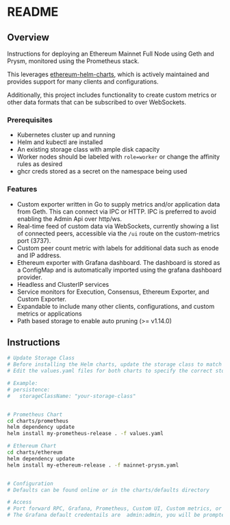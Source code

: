 # README

## Overview

Instructions for deploying an Ethereum Mainnet Full Node using Geth and Prysm, monitored using the Prometheus stack. 

This leverages [ethereum-helm-charts](https://github.com/ethpandaops/ethereum-helm-charts), which is actively maintained and provides support for many clients and configurations.

Additionally, this project includes functionality to create custom metrics or other data formats that can be subscribed to over WebSockets.

### Prerequisites

- Kubernetes cluster up and running
- Helm and kubectl are installed
- An existing storage class with ample disk capacity
- Worker nodes should be labeled with `role=worker` or change the affinity rules as desired
- ghcr creds stored as a secret on the namespace being used

### Features

- Custom exporter written in Go to supply metrics and/or application data from Geth. This can connect via IPC or HTTP. IPC is preferred to avoid enabling the Admin Api over http/ws.
- Real-time feed of custom data via WebSockets, currently showing a list of connected peers, accessible via the `/ui` route on the custom-metrics port (3737).
- Custom peer count metric with labels for additional data such as enode and IP address.
- Ethereum exporter with Grafana dashboard. The dashboard is stored as a ConfigMap and is automatically imported using the grafana dashboard provider.
- Headless and ClusterIP services
- Service monitors for Execution, Consensus, Ethereum Exporter, and Custom Exporter.
- Expandable to include many other clients, configurations, and custom metrics or applications
- Path based storage to enable auto pruning (>= v1.14.0)

## Instructions

```sh
# Update Storage Class
# Before installing the Helm charts, update the storage class to match your environment.
# Edit the values.yaml files for both charts to specify the correct storageClassName.

# Example:
# persistence:
#   storageClassName: "your-storage-class"


# Prometheus Chart
cd charts/prometheus
helm dependency update
helm install my-prometheus-release . -f values.yaml

# Ethereum Chart
cd charts/ethereum
helm dependency update
helm install my-ethereum-release . -f mainnet-prysm.yaml


# Configuration
# Defaults can be found online or in the charts/defaults directory

# Access
# Port forward RPC, Grafana, Prometheus, Custom UI, Custom metrics, or access via Twingate using the cluster domain
# The Grafana default credentails are  admin:admin, you will be prompted to change on first login



